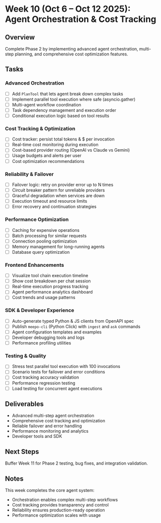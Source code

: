 # Week 10 (Oct 6 – Oct 12 2025): Agent Orchestration & Cost Tracking

## Overview
Complete Phase 2 by implementing advanced agent orchestration, multi-step planning, and comprehensive cost optimization features.

## Tasks
### Advanced Orchestration
- [ ] Add `PlanTool` that lets agent break down complex tasks
- [ ] Implement parallel tool execution where safe (asyncio.gather)
- [ ] Multi-agent workflow coordination
- [ ] Task dependency management and execution order
- [ ] Conditional execution logic based on tool results

### Cost Tracking & Optimization
- [ ] Cost tracker: persist total tokens & $ per invocation
- [ ] Real-time cost monitoring during execution
- [ ] Cost-based provider routing (OpenAI vs Claude vs Gemini)
- [ ] Usage budgets and alerts per user
- [ ] Cost optimization recommendations

### Reliability & Failover
- [ ] Failover logic: retry on provider error up to N times
- [ ] Circuit breaker pattern for unreliable providers
- [ ] Graceful degradation when services are down
- [ ] Execution timeout and resource limits
- [ ] Error recovery and continuation strategies

### Performance Optimization
- [ ] Caching for expensive operations
- [ ] Batch processing for similar requests
- [ ] Connection pooling optimization
- [ ] Memory management for long-running agents
- [ ] Database query optimization

### Frontend Enhancements
- [ ] Visualize tool chain execution timeline
- [ ] Show cost breakdown per chat session
- [ ] Real-time execution progress tracking
- [ ] Agent performance analytics dashboard
- [ ] Cost trends and usage patterns

### SDK & Developer Experience
- [ ] Auto-generate typed Python & JS clients from OpenAPI spec
- [ ] Publish `meepo-cli` (Python Click) with `ingest` and `ask` commands
- [ ] Agent configuration templates and examples
- [ ] Developer debugging tools and logs
- [ ] Performance profiling utilities

### Testing & Quality
- [ ] Stress test parallel tool execution with 100 invocations
- [ ] Scenario tests for failover and error conditions
- [ ] Cost tracking accuracy validation
- [ ] Performance regression testing
- [ ] Load testing for concurrent agent executions

## Deliverables
- Advanced multi-step agent orchestration
- Comprehensive cost tracking and optimization
- Reliable failover and error handling
- Performance monitoring and analytics
- Developer tools and SDK

## Next Steps
Buffer Week 11 for Phase 2 testing, bug fixes, and integration validation.

## Notes
This week completes the core agent system:
- Orchestration enables complex multi-step workflows
- Cost tracking provides transparency and control
- Reliability ensures production-ready operation
- Performance optimization scales with usage
